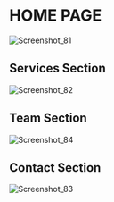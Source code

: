 # HOME PAGE  
![Screenshot_81](https://user-images.githubusercontent.com/74976052/121817852-8d1e6800-cc8c-11eb-8b22-ff3b051e19a4.png)  

## Services Section  
![Screenshot_82](https://user-images.githubusercontent.com/74976052/121817881-bb9c4300-cc8c-11eb-9320-701d43acf478.png)  

## Team Section  
![Screenshot_84](https://user-images.githubusercontent.com/74976052/121817901-d078d680-cc8c-11eb-928a-0d3da4611aa6.png)  

## Contact Section  
![Screenshot_83](https://user-images.githubusercontent.com/74976052/121817905-d1116d00-cc8c-11eb-84d6-090952d4387c.png)  
